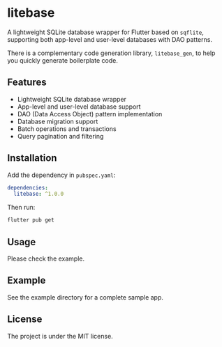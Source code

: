 # litebase

A lightweight SQLite database wrapper for Flutter based on `sqflite`, supporting both app-level and user-level databases with DAO patterns.

There is a complementary code generation library, `litebase_gen`, to help you quickly generate boilerplate code.

## Features

- Lightweight SQLite database wrapper
- App-level and user-level database support
- DAO (Data Access Object) pattern implementation
- Database migration support
- Batch operations and transactions
- Query pagination and filtering


## Installation
Add the dependency in `pubspec.yaml`:

```yaml 
dependencies:
  litebase: ^1.0.0
```

Then run:
``` bash
flutter pub get
```


## Usage

Please check the example.


## Example

See the example directory for a complete sample app.


## License

The project is under the MIT license.